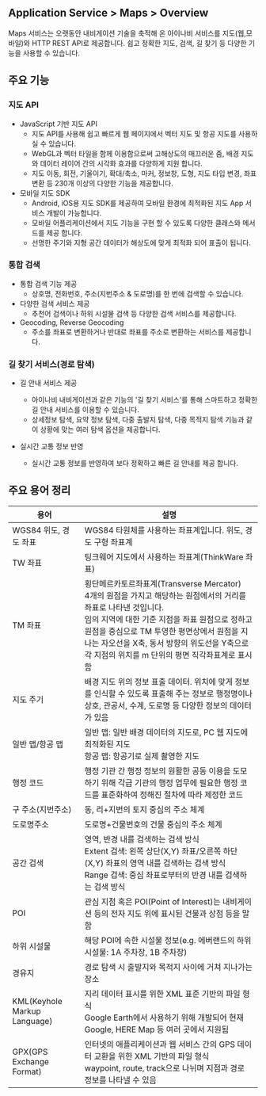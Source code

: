 ## Application Service > Maps > Overview

Maps 서비스는 오랫동안 내비게이션 기술을 축적해 온 아이나비 서비스를 지도(웹,모바일)와 HTTP REST API로 제공합니다.
쉽고 정확한 지도, 검색, 길 찾기 등 다양한 기능을 사용할 수 있습니다.

## 주요 기능


### 지도  API

- JavaScript 기반 지도 API
    - 지도 API를 사용해 쉽고 빠르게 웹 페이지에서 벡터 지도 및 항공 지도를 사용하실 수 있습니다.
    - WebGL과 벡터 타일을 함께 이용함으로써 고해상도의 매끄러운 줌, 배경 지도와 데이터 레이어 간의 시각화 효과를 다양하게 지원 합니다.
    - 지도 이동, 회전, 기울이기, 확대/축소, 마커, 정보창, 도형, 지도 타입 변경, 좌표 변환 등 230개 이상의  다양한 기능을 제공합니다.
- 모바일 지도 SDK
    - Android, iOS용 지도 SDK를 제공하여 모바일 환경에 최적화된 지도 App 서비스 개발이 가능합니다.
    - 모바일 어플리케이션에서 지도 기능을 구현 할 수 있도록 다양한 클래스와 메서드를 제공 합니다.
    - 선명한 주기와 지형 공간 데이터가 해상도에 맞게 최적화 되어 표출이 됩니다.

### 통합 검색

- 통합 검색 기능 제공
    - 상호명, 전화번호, 주소(지번주소 & 도로명)를 한 번에 검색할 수 있습니다.
- 다양한 검색 서비스 제공
    - 추천어 검색이나 하위 시설물 검색 등 다양한 검색 서비스를 제공합니다.
- Geocoding, Reverse Geocoding
    - 주소를 좌표로 변환하거나 반대로 좌표를 주소로 변환하는 서비스를 제공합니다.

### 길 찾기 서비스(경로 탐색)

- 길 안내 서비스 제공
    - 아이나비 내비게이션과 같은 기능의 '길 찾기 서비스'를 통해 스마트하고 정확한 길 안내 서비스를 이용할 수 있습니다.
    - 상세정보 탐색, 요약 정보 탐색, 다중 출발지 탐색, 다중 목적지 탐색 기능과 같이 상황에 맞는 여러 탐색 옵션을 제공합니다.
    
- 실시간 교통 정보 반영
    - 실시간 교통 정보를 반영하여 보다 정확하고 빠른 길 안내를 제공 합니다.


## 주요 용어 정리

|용어|    설명|
|---|---|
| WGS84 위도, 경도 좌표 | WGS84 타원체를 사용하는 좌표계입니다. 위도, 경도 구형 좌표계 |
| TW 좌표 | 팅크웨어 지도에서 사용하는 좌표계(ThinkWare 좌표) |
| TM 좌표 | 횡단메르카토르좌표계(Transverse Mercator)<br>4개의 원점을 가지고 해당하는 원점에서의 거리를 좌표로 나타낸 것입니다.<br>임의 지역에 대한 기준 지점을 좌표 원점으로 정하고 원점을 중심으로 TM 투영한 평면상에서 원점을 지나는 자오선을 X축, 동서 방향의 위도선을 Y축으로 각 지점의 위치를 m 단위의 평면 직각좌표계로 표시함 |
| 지도 주기 | 배경 지도 위의 정보 표출 데이터. 위치에 맞게 정보를 인식할 수 있도록 표출해 주는 정보로 행정명이나 상호, 관공서, 수계, 도로명 등 다양한 정보의 데이터가 있음 |
| 일반 맵/항공 맵 | 일반 맵: 일반 배경 데이터의 지도로, PC 웹 지도에 최적화된 지도  <br>항공 맵: 항공기로 실제 촬영한 지도<br>
| 행정 코드 | 행정 기관 간 행정 정보의 원활한 공동 이용을 도모하기 위해 각급 기관의 행정 업무에 필요한 행정 코드를 표준화하여 정해진 절차에 따라 제정한 코드 |
| 구 주소(지번주소) | 동, 리+지번의 토지 중심의 주소 체계 |
| 도로명주소 | 도로명+건물번호의 건물 중심의 주소 체계 |
| 공간 검색 | 영역, 반경 내를 검색하는 검색 방식<br>Extent 검색: 왼쪽 상단(X,Y) 좌표/오른쪽 하단(X,Y) 좌표의 영역 내를 검색하는 검색 방식 <br> Range 검색: 중심 좌표로부터의 반경 내를 검색하는 검색 방식 |
| POI | 관심 지점 혹은 POI(Point of Interest)는 내비게이션 등의 전자 지도 위에 표시된 건물과 상점 등을 말함 |
| 하위 시설물 | 해당 POI에 속한 시설물 정보(e.g. 에버랜드의 하위 시설물: 1A 주차장, 1B 주차장) |
| 경유지 | 경로 탐색 시 출발지와 목적지 사이에 거쳐 지나가는 장소 |
| KML(Keyhole Markup Language) | 지리 데이터 표시를 위한 XML 표준 기반의 파일 형식 <br> Google Earth에서 사용하기 위해 개발되어 현재 Google, HERE Map 등 여러 곳에서 지원됨 |
| GPX(GPS Exchange Format) | 인터넷의 애플리케이션과 웹 서비스 간의 GPS 데이터 교환을 위한 XML 기반의 파일 형식 <br> waypoint, route, track으로 나뉘며 지점과 경로 정보를 나타낼 수 있음 |